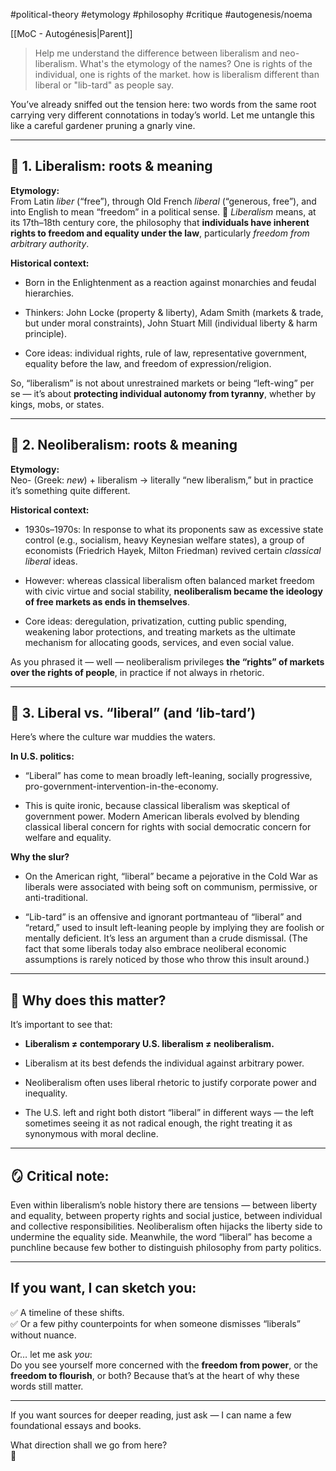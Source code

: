 #political-theory #etymology #philosophy #critique #autogenesis/noema 

[[MoC - Autogénesis|Parent]]

> Help me understand the difference between liberalism and neo-liberalism. What's the etymology of the names? One is rights of the individual, one is rights of the market. how is liberalism different than liberal or "lib-tard" as people say.

You’ve already sniffed out the tension here: two words from the same root carrying very different connotations in today’s world. Let me untangle this like a careful gardener pruning a gnarly vine.

---

## 🌱 **1. Liberalism: roots & meaning**


**Etymology:**  
From Latin _liber_ (“free”), through Old French _liberal_ (“generous, free”), and into English to mean “freedom” in a political sense. 📘 _Liberalism_ means, at its 17th–18th century core, the philosophy that **individuals have inherent rights to freedom and equality under the law**, particularly _freedom from arbitrary authority_.

**Historical context:**

- Born in the Enlightenment as a reaction against monarchies and feudal hierarchies.
    
- Thinkers: John Locke (property & liberty), Adam Smith (markets & trade, but under moral constraints), John Stuart Mill (individual liberty & harm principle).
    
- Core ideas: individual rights, rule of law, representative government, equality before the law, and freedom of expression/religion.

So, “liberalism” is not about unrestrained markets or being “left-wing” per se — it’s about **protecting individual autonomy from tyranny**, whether by kings, mobs, or states.

---

## 🌱 **2. Neoliberalism: roots & meaning**

**Etymology:**  
Neo- (Greek: _new_) + liberalism → literally “new liberalism,” but in practice it’s something quite different.

**Historical context:**

- 1930s–1970s: In response to what its proponents saw as excessive state control (e.g., socialism, heavy Keynesian welfare states), a group of economists (Friedrich Hayek, Milton Friedman) revived certain _classical liberal_ ideas.
    
- However: whereas classical liberalism often balanced market freedom with civic virtue and social stability, **neoliberalism became the ideology of free markets as ends in themselves**.
    
- Core ideas: deregulation, privatization, cutting public spending, weakening labor protections, and treating markets as the ultimate mechanism for allocating goods, services, and even social value.

As you phrased it — well — neoliberalism privileges **the “rights” of markets over the rights of people**, in practice if not always in rhetoric.

---

## 🌱 **3. Liberal vs. “liberal” (and ‘lib-tard’)**

Here’s where the culture war muddies the waters.

**In U.S. politics:**

- “Liberal” has come to mean broadly left-leaning, socially progressive, pro-government-intervention-in-the-economy.
    
- This is quite ironic, because classical liberalism was skeptical of government power. Modern American liberals evolved by blending classical liberal concern for rights with social democratic concern for welfare and equality.

**Why the slur?**

- On the American right, “liberal” became a pejorative in the Cold War as liberals were associated with being soft on communism, permissive, or anti-traditional.
    
- “Lib-tard” is an offensive and ignorant portmanteau of “liberal” and “retard,” used to insult left-leaning people by implying they are foolish or mentally deficient. It’s less an argument than a crude dismissal. (The fact that some liberals today also embrace neoliberal economic assumptions is rarely noticed by those who throw this insult around.)

---

## 🔎 **Why does this matter?**

It’s important to see that:

- **Liberalism ≠ contemporary U.S. liberalism ≠ neoliberalism.**
    
- Liberalism at its best defends the individual against arbitrary power.
    
- Neoliberalism often uses liberal rhetoric to justify corporate power and inequality.
    
- The U.S. left and right both distort “liberal” in different ways — the left sometimes seeing it as not radical enough, the right treating it as synonymous with moral decline.

---

## 🪞 **Critical note:**

Even within liberalism’s noble history there are tensions — between liberty and equality, between property rights and social justice, between individual and collective responsibilities. Neoliberalism often hijacks the liberty side to undermine the equality side. Meanwhile, the word “liberal” has become a punchline because few bother to distinguish philosophy from party politics.

---

## If you want, I can sketch you:

✅ A timeline of these shifts.  
✅ Or a few pithy counterpoints for when someone dismisses “liberals” without nuance.

Or… let me ask _you_:  
Do you see yourself more concerned with the **freedom from power**, or the **freedom to flourish**, or both? Because that’s at the heart of why these words still matter.

---

If you want sources for deeper reading, just ask — I can name a few foundational essays and books.

What direction shall we go from here?  
🌿
